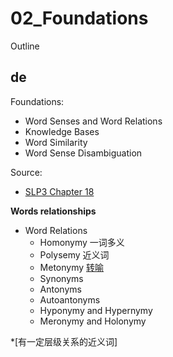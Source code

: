 # 02\_Foundations

Outline

## de

Foundations:

* Word Senses and Word Relations
* Knowledge Bases
* Word Similarity
* Word Sense Disambiguation

Source:

* [SLP3 Chapter 18](https://web.stanford.edu/\~jurafsky/slp3/18.pdf)

**Words relationships**

* Word Relations
  * Homonymy 一词多义
  * Polysemy 近义词
  * Metonymy [转喻](https://www.zhihu.com/question/19766649)
  * Synonyms
  * Antonyms
  * Autoantonyms
  * Hyponymy and Hypernymy
  * Meronymy and Holonymy

\*\[有一定层级关系的近义词]
